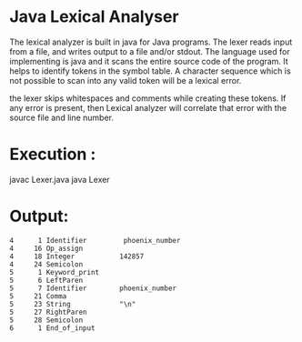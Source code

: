 # Java Lexical Analyser

The lexical analyzer is built in java for Java programs. The lexer reads input from a file, and writes output to a file and/or stdout. The language used for implementing is java and it scans the entire source code of the program. It helps to identify tokens in the symbol table. A character sequence which is not possible to scan into any valid token will be a lexical error. 


the lexer skips whitespaces and comments while creating these tokens. If any error is present, then Lexical analyzer will correlate that error with the source file and line number.



# Execution :
javac Lexer.java
java Lexer



# Output:

    4      1 Identifier         phoenix_number
    4     16 Op_assign
    4     18 Integer           142857
    4     24 Semicolon
    5      1 Keyword_print
    5      6 LeftParen
    5      7 Identifier        phoenix_number
    5     21 Comma
    5     23 String            "\n"
    5     27 RightParen
    5     28 Semicolon
    6      1 End_of_input




